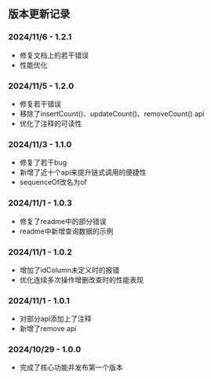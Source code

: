 ## 版本更新记录

### 2024/11/6 - 1.2.1

- 修复文档上的若干错误
- 性能优化

### 2024/11/5 - 1.2.0

- 修复若干错误
- 移除了insertCount()、updateCount()、removeCount() api
- 优化了注释的可读性

### 2024/11/3 - 1.1.0

- 修复了若干bug
- 新增了近十个api来提升链式调用的便捷性
- sequenceOf改名为of

### 2024/11/1 - 1.0.3

- 修复了readme中的部分错误
- readme中新增查询数据的示例

### 2024/11/1 - 1.0.2

- 增加了idColumn未定义时的报错
- 优化连续多次操作增删改查时的性能表现

### 2024/11/1 - 1.0.1

- 对部分api添加上了注释
- 新增了remove api

### 2024/10/29 - 1.0.0

- 完成了核心功能并发布第一个版本

